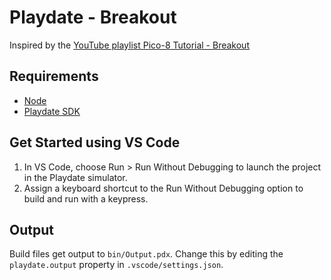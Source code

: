 # Playdate - Breakout
Inspired by the [YouTube playlist Pico-8 Tutorial - Breakout](https://www.youtube.com/playlist?list=PLea8cjCua_P0qjjiG8G5FBgqwpqMU7rBk)

## Requirements
- [Node](https://nodejs.org/)
- [Playdate SDK](https://play.date/dev/)

## Get Started using VS Code
1. In VS Code, choose Run > Run Without Debugging to launch the project in the Playdate simulator.
2. Assign a keyboard shortcut to the Run Without Debugging option to build and run with a keypress.

## Output
Build files get output to `bin/Output.pdx`.
Change this by editing the `playdate.output` property in `.vscode/settings.json`.
